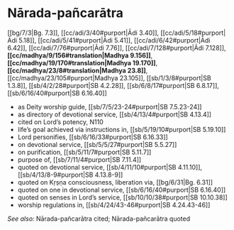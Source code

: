 # Nārada-pañcarātra

[[bg/7/3|Bg. 7.3]], [[cc/adi/3/40#purport|Ādi 3.40]], [[cc/adi/5/18#purport|Ādi 5.18]], [[cc/adi/5/41#purport|Ādi 5.41]], [[cc/adi/6/42#purport|Ādi 6.42]], [[cc/adi/7/76#purport|Ādi 7.76]], [[cc/adi/7/128#purport|Ādi 7.128]], **[[cc/madhya/9/156#translation|Madhya 9.156]]**, **[[cc/madhya/19/170#translation|Madhya 19.170]]**, **[[cc/madhya/23/8#translation|Madhya 23.8]]**, [[cc/madhya/23/105#purport|Madhya 23.105]], [[sb/1/3/8#purport|SB 1.3.8]], [[sb/4/2/28#purport|SB 4.2.28]], [[sb/6/8/17#purport|SB 6.8.17]], [[sb/6/16/40#purport|SB 6.16.40]]

* as Deity worship guide, [[sb/7/5/23-24#purport|SB 7.5.23-24]]
* as directory of devotional service, [[sb/4/13/4#purport|SB 4.13.4]]
* cited on Lord’s potency, N110
* life’s goal achieved via instructions in, [[sb/5/19/10#purport|SB 5.19.10]]
* Lord personifies, [[sb/6/16/33#purport|SB 6.16.33]]
* on devotional service, [[sb/5/5/27#purport|SB 5.5.27]]
* on purification, [[sb/5/11/7#purport|SB 5.11.7]]
* purpose of, [[sb/7/11/4#purport|SB 7.11.4]]
* quoted on devotional service, [[sb/4/11/10#purport|SB 4.11.10]], [[sb/4/13/8-9#purport|SB 4.13.8-9]]
* quoted on Kṛṣṇa consciousness, liberation via, [[bg/6/31|Bg. 6.31]]
* quoted on one in devotional service, [[sb/6/16/40#purport|SB 6.16.40]]
* quoted on senses in Lord’s service, [[sb/10/10/38#purport|SB 10.10.38]]
* worship regulations in, [[sb/4/24/43-46#purport|SB 4.24.43-46]]

*See also:* Nārada-pañcarātra cited; Nārada-pañcarātra quoted
